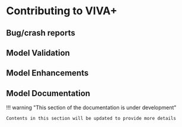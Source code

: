 # **Contributing to VIVA+**

       

## Bug/crash reports

## Model Validation

## Model Enhancements

## Model Documentation


!!! warning "This section of the documentation is under development"
    
    Contents in this section will be updated to provide more details

    
<!--- Do you think something can be explained better in the documentation?
You are welcome to edit the VIVA+ documentation!

VIVA+ Documentation is written in text-based markdown format. The documentation is
maintained in the `/documentation` directory of the VIVA+ repo.


Python-based MkDocs is used to build the documentation site and add features for a user-friendly documentation.
You can find more on information for getting started and contributing to the
documentation in the [Documentation Guidelines](../70-documentation-guideliness) section. -->



<!---
## Resources

FIXME

- [Ten simple rules for documenting scientific software](https://journals.plos.org/ploscompbiol/article?id=10.1371/journal.pcbi.1006561)
- [Ten simple rules for helping newcomers become contributors to open projects](https://journals.plos.org/ploscompbiol/article?id=10.1371/journal.pcbi.1007296)
- [Ten Simple Rules for Reproducible Computational Research](https://journals.plos.org/ploscompbiol/article?id=10.1371/journal.pcbi.1003285)
- [Ten Simple Rules for Effective Computational Research](Ten Simple Rules for Effective Computational Research)
- [Ten Simple Rules for the Open Development of Scientific Software](https://journals.plos.org/ploscompbiol/article?id=10.1371/journal.pcbi.1002802)
- [Ten simple rules for making research software more robust](https://journals.plos.org/ploscompbiol/article?id=10.1371/journal.pcbi.1005412)
- [Ten Simple Rules for the Care and Feeding of Scientific Data](https://journals.plos.org/ploscompbiol/article?id=10.1371/journal.pcbi.1003542)
- [Ten Simple Rules for Reducing Overoptimistic Reporting in Methodological Computational Research](https://journals.plos.org/ploscompbiol/article?id=10.1371/journal.pcbi.1004191)
-->